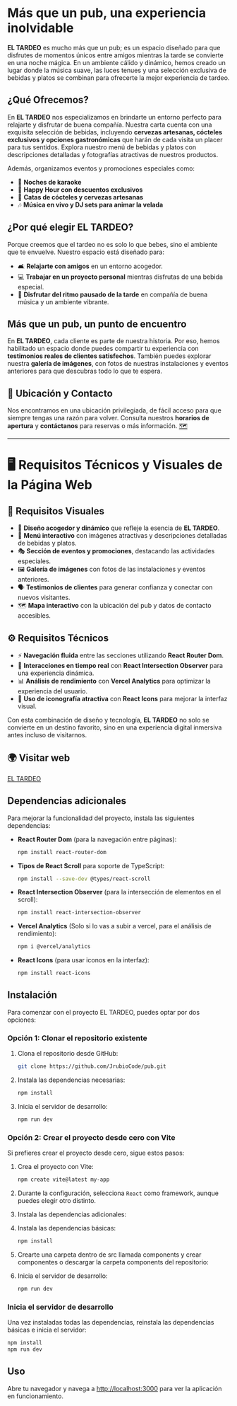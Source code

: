 # Más que un pub, una experiencia inolvidable

**EL TARDEO** es mucho más que un pub; es un espacio diseñado para que disfrutes de momentos únicos entre amigos mientras la tarde se convierte en una noche mágica. En un ambiente cálido y dinámico, hemos creado un lugar donde la música suave, las luces tenues y una selección exclusiva de bebidas y platos se combinan para ofrecerte la mejor experiencia de tardeo.

## ¿Qué Ofrecemos?

En **EL TARDEO** nos especializamos en brindarte un entorno perfecto para relajarte y disfrutar de buena compañía. Nuestra carta cuenta con una exquisita selección de bebidas, incluyendo **cervezas artesanas, cócteles exclusivos y opciones gastronómicas** que harán de cada visita un placer para tus sentidos. Explora nuestro menú de bebidas y platos con descripciones detalladas y fotografías atractivas de nuestros productos.

Además, organizamos eventos y promociones especiales como:

- 🎤 **Noches de karaoke**  
- 🍹 **Happy Hour con descuentos exclusivos**  
- 🍺 **Catas de cócteles y cervezas artesanas**  
- 🎶 **Música en vivo y DJ sets para animar la velada**  

## ¿Por qué elegir EL TARDEO?

Porque creemos que el tardeo no es solo lo que bebes, sino el ambiente que te envuelve. Nuestro espacio está diseñado para:

- 🛋️ **Relajarte con amigos** en un entorno acogedor.  
- 💻 **Trabajar en un proyecto personal** mientras disfrutas de una bebida especial.  
- 🎼 **Disfrutar del ritmo pausado de la tarde** en compañía de buena música y un ambiente vibrante.  

## Más que un pub, un punto de encuentro

En **EL TARDEO**, cada cliente es parte de nuestra historia. Por eso, hemos habilitado un espacio donde puedes compartir tu experiencia con **testimonios reales de clientes satisfechos**. También puedes explorar nuestra **galería de imágenes**, con fotos de nuestras instalaciones y eventos anteriores para que descubras todo lo que te espera.

## 📍 Ubicación y Contacto

Nos encontramos en una ubicación privilegiada, de fácil acceso para que siempre tengas una razón para volver. Consulta nuestros **horarios de apertura** y **contáctanos** para reservas o más información.
[🗺](https://www.google.com/maps/place/Centro+de+Educaci%C3%B3n+EFA+Moratalaz/@38.9893447,-3.3844868,16z/data=!3m1!4b1!4m6!3m5!1s0xd6914597e4202ff:0x67f934bd67e78c0!8m2!3d38.9893406!4d-3.3819119!16s%2Fg%2F1tcvqm75?entry=ttu&g_ep=EgoyMDI1MDEyNi4wIKXMDSoASAFQAw%3D%3D)

---

# 🖥️ Requisitos Técnicos y Visuales de la Página Web

## 🎨 Requisitos Visuales

- 🌟 **Diseño acogedor y dinámico** que refleje la esencia de **EL TARDEO**.  
- 📜 **Menú interactivo** con imágenes atractivas y descripciones detalladas de bebidas y platos.  
- 🎭 **Sección de eventos y promociones**, destacando las actividades especiales.  
- 🖼️ **Galería de imágenes** con fotos de las instalaciones y eventos anteriores.  
- 🗣️ **Testimonios de clientes** para generar confianza y conectar con nuevos visitantes.  
- 🗺️ **Mapa interactivo** con la ubicación del pub y datos de contacto accesibles.  

## ⚙️ Requisitos Técnicos

- ⚡ **Navegación fluida** entre las secciones utilizando **React Router Dom**.  
- 🔄 **Interacciones en tiempo real** con **React Intersection Observer** para una experiencia dinámica.  
- 📊 **Análisis de rendimiento** con **Vercel Analytics** para optimizar la experiencia del usuario.  
- 🎨 **Uso de iconografía atractiva** con **React Icons** para mejorar la interfaz visual.  

Con esta combinación de diseño y tecnología, **EL TARDEO** no solo se convierte en un destino favorito, sino en una experiencia digital inmersiva antes incluso de visitarnos.

## 🌍 Visitar web
[EL TARDEO](https://pub-tardeos.vercel.app/)

## Dependencias adicionales
Para mejorar la funcionalidad del proyecto, instala las siguientes dependencias:

- **React Router Dom** (para la navegación entre páginas):
  ```bash
  npm install react-router-dom
  ```

- **Tipos de React Scroll** para soporte de TypeScript:
  ```bash
  npm install --save-dev @types/react-scroll
  ```

- **React Intersection Observer** (para la intersección de elementos en el scroll):
  ```bash
  npm install react-intersection-observer
  ```

- **Vercel Analytics** (Solo si lo vas a subir a vercel, para el análisis de rendimiento):
  ```bash
  npm i @vercel/analytics
  ```

- **React Icons** (para usar iconos en la interfaz):
  ```bash
  npm install react-icons
  ```

## Instalación
Para comenzar con el proyecto EL TARDEO, puedes optar por dos opciones:

### Opción 1: Clonar el repositorio existente

1. Clona el repositorio desde GitHub:
   ```bash
   git clone https://github.com/JrubioCode/pub.git
   ```

2. Instala las dependencias necesarias:
   ```bash
   npm install
   ```
3. Inicia el servidor de desarrollo:
   ```bash
   npm run dev
   ```

### Opción 2: Crear el proyecto desde cero con Vite

Si prefieres crear el proyecto desde cero, sigue estos pasos:

1. Crea el proyecto con Vite:
   ```bash
   npm create vite@latest my-app
   ```
2. Durante la configuración, selecciona `React` como framework, aunque puedes elegir otro distinto.

3. Instala las dependencias adicionales:

4. Instala las dependencias básicas:
   ```bash
   npm install
   ```

5. Crearte una carpeta dentro de src llamada components y crear componentes o descargar la carpeta components del repositorio:

6. Inicia el servidor de desarrollo:
   ```bash
   npm run dev
   ```

### Inicia el servidor de desarrollo
Una vez instaladas todas las dependencias, reinstala las dependencias básicas e inicia el servidor:
```bash
npm install
npm run dev
```

## Uso
Abre tu navegador y navega a [http://localhost:3000](http://localhost:3000) para ver la aplicación en funcionamiento.
